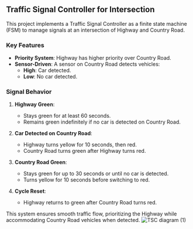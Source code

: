 ## Traffic Signal Controller for Intersection

This project implements a Traffic Signal Controller as a finite state machine (FSM) to manage signals at an intersection of Highway and Country Road.

### Key Features

- **Priority System**: Highway has higher priority over Country Road.
- **Sensor-Driven**: A sensor on Country Road detects vehicles:
  - **High**: Car detected.
  - **Low**: No car detected.

### Signal Behavior

1. **Highway Green**:
   - Stays green for at least 60 seconds.
   - Remains green indefinitely if no car is detected on Country Road.

2. **Car Detected on Country Road**:
   - Highway turns yellow for 10 seconds, then red.
   - Country Road turns green after Highway turns red.

3. **Country Road Green**:
   - Stays green for up to 30 seconds or until no car is detected.
   - Turns yellow for 10 seconds before switching to red.

4. **Cycle Reset**:
   - Highway returns to green after Country Road turns red.

This system ensures smooth traffic flow, prioritizing the Highway while accommodating Country Road vehicles when detected.
                                                                        ![TSC diagram (1)](https://github.com/KeshavBaldeva/Traffic-Signal-Controller/assets/152970391/11322cf4-c44a-478c-808b-e8d7f6aed433)
